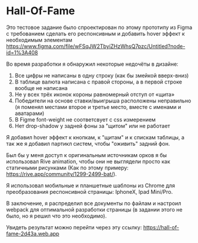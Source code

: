 # Hall-Of-Fame

Это тестовое задание было спроектирован по этому прототипу из Figma с требованием сделать его респонсивным и добавить hover эффект к необходимым элементам
https://www.figma.com/file/wFSqJW2TbyiZHzWhsQ7pzc/Untitled?node-id=1%3A408 

Во время разработки я обнаружил некоторые недочёты в дизайне:

1. Все цифры не написаны в одну строку (как бы змейкой вверх-вниз)
2. В таблице валюта написана с правой стороны, а в первой строке вообще не написана
3. Не у всех трёх иконок короны равномерный отступ от «щита»
4. Победители на основе ставки/выигрыша расположены неправильно (я поменял местами второе и третье место, вместе с именами и аватарами)
5. В Figme font-weight не соответсвует с css измерением
6. Нет drop-shadow у задней фоны за "щитом" или не работает

Я добавил hover эффект к кнопкам, к "щитам" и к спискам таблицы, а так же я добавил партикл систем, чтобы "оживить" задний фон.

Был бы у меня доступ к оригинальным источникам орков я бы использовал Rive animation, чтобы они не выглядели просто как статичными рисунками (Как по этому примеру: https://rive.app/community/1299-2499-bat/).

Я использовал мобильные и планшетные шаблоны из Chrome для преобразования респонсивной страницы: IphoneX, Ipad Mini/Pro.

В заключение, я распределил все документы по файлам и настроил webpack для оптимальной разработки страницы (в задании этого не было, но я решил что это необходимо).

Увидеть результат можно перейти через эту ссылку: https://hall-of-fame-2d43a.web.app